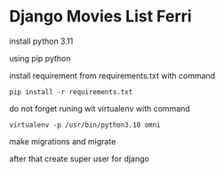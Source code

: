 
# Django Movies List Ferri

install python 3.11

using pip python

install requirement from requirements.txt
with command 
```
pip install -r requirements.txt
```
do not forget runing wit virtualenv
with command 
```
virtualenv -p /usr/bin/python3.10 omni
```

make migrations and migrate

after that create super user for django
